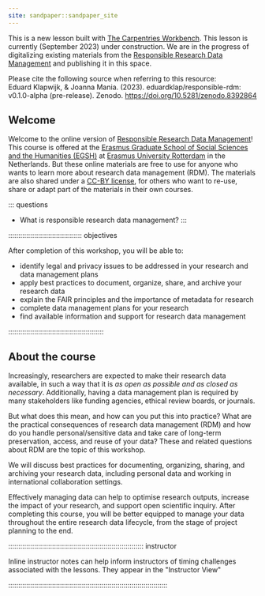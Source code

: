 ```yaml
---
site: sandpaper::sandpaper_site
---
```


This is a new lesson built with [The Carpentries Workbench][workbench]. This lesson is currently (September 2023) under construction. We are in the progress of digitalizing existing materials from the [Responsible Research Data Management](https://www.egsh.eur.nl/doctoral-education/phd-course-guide/responsible-research-data-management-rdm/) and publishing it in this space. 

Please cite the following source when referring to this resource:  
Eduard Klapwijk, & Joanna Mania. (2023). eduardklap/responsible-rdm: v0.1.0-alpha (pre-release). Zenodo. https://doi.org/10.5281/zenodo.8392864 


[workbench]: https://carpentries.github.io/sandpaper-docs

## Welcome
Welcome to the online version of [Responsible Research Data Management](https://www.egsh.eur.nl/doctoral-education/phd-course-guide/responsible-research-data-management-rdm/)! This course is offered at the [Erasmus Graduate School of Social Sciences and the Humanities (EGSH)](https://www.egsh.eur.nl/) at [Erasmus University Rotterdam](https://www.eur.nl/) in the Netherlands. But these online materials are free to use for anyone who wants to learn more about research data management (RDM). The materials are also shared under a [CC-BY license](https://eduardklap.github.io/responsible-rdm/LICENSE.html), for others who want to re-use, share or adapt part of the materials in their own courses.

::: questions
-   What is responsible research data management?
:::

::::::::::::::::::::::::::::::::::::: objectives

After completion of this workshop, you will be able to:

- identify legal and privacy issues to be addressed in your research and data management plans
- apply best practices to document, organize, share, and archive your research data
- explain the FAIR principles and the importance of metadata for research
- complete data management plans for your research
- find available information and support for research data management

::::::::::::::::::::::::::::::::::::::::::::::::


## About the course

Increasingly, researchers are expected to make their research data available, in such a way that it is *as open as possible and as closed as necessary*. Additionally, having a data management plan is required by many stakeholders like funding agencies, ethical review boards, or journals.  

But what does this mean, and how can you put this into practice? What are the practical consequences of research data management (RDM) and how do you handle personal/sensitive data and take care of long-term preservation, access, and reuse of your data? These and related questions about RDM are the topic of this workshop.

We will discuss best practices for documenting, organizing, sharing, and archiving your research data, including personal data and working in international collaboration settings.

Effectively managing data can help to optimise research outputs, increase the impact of your research, and support open scientific inquiry. After completing this course, you will be better equipped to manage your data throughout the entire research data lifecycle, from the stage of project planning to the end.

:::::::::::::::::::::::::::::::::::::::::::::::::::::::::::::::::::: instructor

Inline instructor notes can help inform instructors of timing challenges
associated with the lessons. They appear in the "Instructor View"

::::::::::::::::::::::::::::::::::::::::::::::::::::::::::::::::::::::::::::::::
